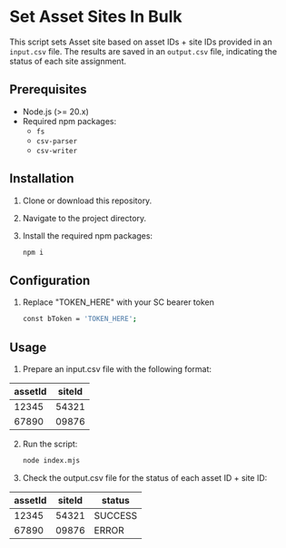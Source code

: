 # Set Asset Sites In Bulk

This script sets Asset site based on asset IDs + site IDs provided in an `input.csv` file. The results are saved in an `output.csv` file, indicating the status of each site assignment.

## Prerequisites

- Node.js (>= 20.x)
- Required npm packages:
  - `fs`
  - `csv-parser`
  - `csv-writer`

## Installation

1. Clone or download this repository.
2. Navigate to the project directory.
3. Install the required npm packages:

   ```bash
   npm i
   ```

## Configuration

1. Replace "TOKEN_HERE" with your SC bearer token 

    ```bash
    const bToken = 'TOKEN_HERE';
    ```


## Usage

1. Prepare an input.csv file with the following format:
    
| assetId | siteId |
|--------|--------|
| 12345  | 54321  |
| 67890  | 09876  |

2. Run the script:

    ```bash
    node index.mjs
    ```

3. Check the output.csv file for the status of each asset ID + site ID:

| assetId | siteId | status  |
|--------|--------|---------|
| 12345  | 54321  | SUCCESS |
| 67890  | 09876  | ERROR   |


